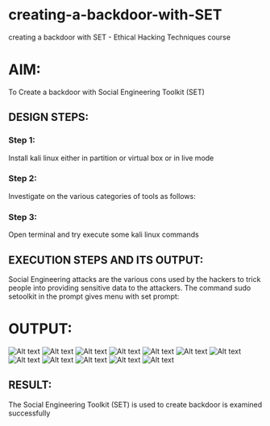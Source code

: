 # creating-a-backdoor-with-SET
creating a backdoor with SET - Ethical Hacking Techniques course

# AIM:
To Create a backdoor with Social Engineering Toolkit (SET)

## DESIGN STEPS:

### Step 1:

Install kali linux either in partition or virtual box or in live mode


### Step 2:

Investigate on the various categories of tools as follows:

### Step 3:

Open terminal and try execute some kali linux commands

## EXECUTION STEPS AND ITS OUTPUT:
Social Engineering attacks are the various cons used by the hackers to trick people into providing sensitive data to the attackers. 
The command sudo setoolkit in the prompt gives menu with set prompt:

# OUTPUT:
![Alt text](<img/Screenshot at 2025-05-03 05-24-07.png>)
![Alt text](<img/Screenshot at 2025-05-03 05-25-07.png>)
![Alt text](<img/Screenshot at 2025-05-03 05-26-02.png>)
![Alt text](<img/Screenshot at 2025-05-03 05-26-10.png>)
![Alt text](<img/Screenshot at 2025-05-03 05-26-24.png>)
![Alt text](<img/Screenshot at 2025-05-03 05-27-03.png>)
![Alt text](<img/Screenshot at 2025-05-03 05-27-16.png>)
![Alt text](<img/Screenshot at 2025-05-03 05-30-42.png>)
![Alt text](<img/Screenshot at 2025-05-03 05-32-16.png>)
![Alt text](<img/Screenshot at 2025-05-03 05-43-55.png>)
![Alt text](<img/gmail page.png>)
![Alt text](<img/gmail page 2.png>)
## RESULT:
The Social Engineering Toolkit (SET) is used to create backdoor is  examined successfully
